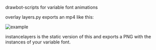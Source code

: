drawbot-scripts for variable font animations

overlay layers.py exports an mp4 like this:

![example](https://user-images.githubusercontent.com/51919489/87611374-3456f000-c708-11ea-8281-4085807a4cdb.gif)

instancelayers is the static version of this and exports a PNG with the instances of your variable font.
